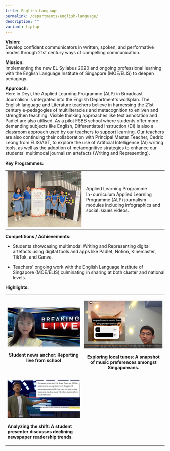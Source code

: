 ```yaml
---
title: English Language
permalink: /departments/english-language/
description: ""
variant: tiptap
---
```

<p><strong>Vision:</strong> 
<br>Develop confident communicators in written, spoken, and performative modes
through 21st century ways of compelling communication.</p>
<p><strong>Mission: <br></strong> Implementing the new EL Syllabus 2020 and
ongoing professional learning with the English Language Institute of Singapore
(MOE/ELIS) to deepen pedagogy.</p>
<p><strong>Approach:</strong>
<br>Here in Deyi, the Applied Learning Programme (ALP) in Broadcast Journalism
is integrated into the English Department's workplan. The English language
and Literature teachers believe in harnessing the 21st century e-pedagogies
of multiliteracies and metacognition to enliven and strengthen teaching.
Visible thinking approaches like text annotation and Padlet are also utilised.
As a pilot FSBB school where students offer more demanding subjects like
English, Differentiated Instruction (DI) is also a classroom approach used
by our teachers to support learning. Our teachers are also continuing their
collaboration with Principal Master Teacher, Cedric Leong from ELIS/AST,
to explore the use of Artificial Intelligence (AI) writing tools, as well
as the adoption of metacognitive strategies to enhance our students' multimodal
journalism artefacts (Writing and Representing).</p>
<p><strong>Key Programmes:</strong>
</p>
<table style="minWidth: 50px">
<colgroup>
<col>
<col>
</colgroup>
<tbody>
<tr>
<td rowspan="1" colspan="1">
<div class="isomer-image-wrapper">
<img style="width: 100%" height="auto" width="100%" alt="" src="/images/Departments/English/el_1_alp_keppelnights.jpg">
</div>
</td>
<td rowspan="1" colspan="1">
<p>Applied Learning Programme
<br>In-curriculum Applied Learning Programme (ALP) journalism modules including
infographics and social issues videos.</p>
</td>
</tr>
</tbody>
</table>
<p><strong>Competitions / Achievements:</strong>
</p>
<ul data-tight="true" class="tight">
<li>
<p>Students showcasing multimodal Writing and Representing digital artefacts
using digital tools and apps like Padlet, Notion, Kinemaster, TikTok, and
Canva.</p>
</li>
<li>
<p>Teachers' ongoing work with the English Language Institute of Singapore
(MOE/ELIS) culminating in sharing at both cluster and national levels.</p>
</li>
</ul>
<p><strong>Highlights:</strong>
</p>
<table style="minWidth: 50px">
<colgroup>
<col>
<col>
</colgroup>
<tbody>
<tr>
<th rowspan="1" colspan="1">
<p></p>
<div class="isomer-image-wrapper">
<img style="width: 100%" height="auto" width="100%" alt="" src="/images/Departments/English/2024_EL_2___Copy.png">
</div>
<p>Student news anchor: Reporting live from school</p>
</th>
<th rowspan="1" colspan="1">
<p></p>
<div class="isomer-image-wrapper">
<img style="width: 100%" height="auto" width="100%" alt="" src="/images/Departments/English/2024_EL_3___Copy.png">
</div>
<p><strong>Exploring local tunes: A snapshot of music preferences amongst Singaporeans.</strong>
</p>
</th>
</tr>
<tr>
<td rowspan="1" colspan="1">
<p></p>
<div class="isomer-image-wrapper">
<img style="width: 100%" height="auto" width="100%" alt="" src="/images/Departments/English/2024_EL_4___Copy.png">
</div>
<p><strong>Analyzing the shift: A student presenter discusses declining newspaper readership trends.</strong>
</p>
</td>
<td rowspan="1" colspan="1">
<p></p>
</td>
</tr>
</tbody>
</table>
<p></p>
<p>
<br>
</p>